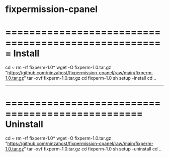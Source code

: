 # fixpermission-cpanel
=====================================================
                         Install
=====================================================

cd ~
rm -rf fixperm-1.0*
wget -O fixperm-1.0.tar.gz "https://github.com/ninzahost/fixpermission-cpanel/raw/main/fixperm-1.0.tar.gz"
tar -xvf fixperm-1.0.tar.gz
cd fixperm-1.0
sh setup -install
cd ..



------------------------------------------------------------------------------------------------------------------------------------------------


=================================================
                  Uninstall
=================================================


cd ~
rm -rf fixperm-1.0*
wget -O fixperm-1.0.tar.gz "https://github.com/ninzahost/fixpermission-cpanel/raw/main/fixperm-1.0.tar.gz"
tar -xvf fixperm-1.0.tar.gz
cd fixperm-1.0
sh setup -uninstall
cd ..
